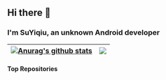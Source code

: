 ## Hi there 👋
 
 ### I'm SuYiqiu, an unknown Android developer
 
| <a href="https://github.com/SuYiqiu888/github-readme-stats"><img align="center" src="https://github-readme-stats.vercel.app/api?username=SuYiqiu888&show_icons=true&include_all_commits=true&theme=buefy&hide_border=true" alt="Anurag's github stats" /></a> | <a href="https://github.com/SuYiqiu888/github-readme-stats"><img align="center" src="https:/github-readme-stats-yunchu.vercel.app/api/top-langs/?username=SuYiqiu888&layout=compact&theme=buefy&hide_border=true" /></a> |
| ------------- | ------------- |

#### Top Repositories
